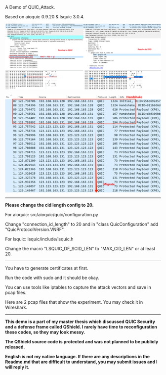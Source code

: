 A Demo of QUIC_Attack.

Based on aioquic 0.9.20 & lsquic 3.0.4.

![Image](https://github.com/Neoinvoker/QUIC_Attack_Demo/blob/main/Wireshark_Protocol.png?raw=true)

![Image](https://github.com/Neoinvoker/QUIC_Attack_Demo/blob/main/Migrate_Wireshark.png?raw=true)


---------------------------------------------------------------------------------------------------------

**Please change the cid length config to 20.**

For aioquic: src/aioquic/quic/configuration.py

Change "connection_id_length" to 20 and in "class QuicConfiguration" add "QuicProtocolVersion.VNRF".

For lsquic: lsquic/include/lsquic.h

Change the macro "LSQUIC_DF_SCID_LEN" to "MAX_CID_LEN" or at least 20.


---------------------------------------------------------------------------------------------------------

You have to generate certificates at first.

Run the code with sudo and it should be okay.

You can use tools like iptables to capture the attack vectors and save in pcap files.

Here are 2 pcap files that show the experiment. You may check it in Wireshark.

---------------------------------------------------------------------------------------------------------

**This demo is a part of my master thesis which discussed QUIC Security and a defense frame called QShield. I rarely have time to reconfiguration these codes, so they may look messy.**

**The QShield source code is protected and was not planned to be publicly released.**

**English is not my native language. If there are any descriptions in the Readme.md that are difficult to understand, you may submit issues and I will reply it.**
